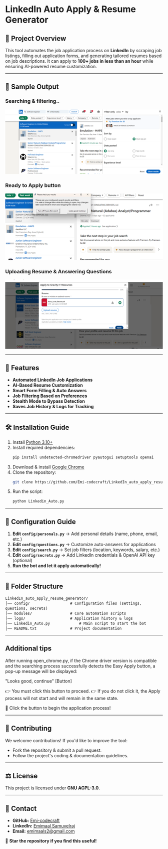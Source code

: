 # LinkedIn Auto Apply & Resume Generator

## 📌 Project Overview
This tool automates the job application process on **LinkedIn** by scraping job listings, filling out application forms, and generating tailored resumes based on job descriptions. It can apply to **100+ jobs in less than an hour** while ensuring AI-powered resume customization.

---

## 📸 Sample Output

### Searching & filtering..
![Searching & filtering..](img/output1.png)

### Ready to Apply button
![Ready to Apply button](img/output2.png)

### Uploading Resume & Answering Questions
![Uploading Resume & Answering Questions](img/output3.png)

---

## 🚀 Features
- **Automated LinkedIn Job Applications**
- **AI-Based Resume Customization**
- **Smart Form Filling & Auto Answers**
- **Job Filtering Based on Preferences**
- **Stealth Mode to Bypass Detection**
- **Saves Job History & Logs for Tracking**

---

## 🛠️ Installation Guide
1. Install [Python 3.10+](https://www.python.org/downloads/)
2. Install required dependencies:
   ```sh
   pip install undetected-chromedriver pyautogui setuptools openai
   ```
3. Download & install [Google Chrome](https://www.google.com/chrome)
4. Clone the repository:
   ```sh
   git clone https://github.com/Emi-codecraft/LinkedIn_auto_apply_resume_generator.git
   ```
5. Run the script:
   ```sh
   python Linkedin_Auto.py
   ```

---


## 🔧 Configuration Guide
1. **Edit `config/personals.py`** → Add personal details (name, phone, email, etc.)
2. **Edit `config/questions.py`** → Customize auto-answers for applications
3. **Edit `config/search.py`** → Set job filters (location, keywords, salary, etc.)
4. **Edit `config/secrets.py`** → Add LinkedIn credentials & OpenAI API key (optional)
5. **Run the bot and let it apply automatically!**

---

## 📂 Folder Structure
```
LinkedIn_auto_apply_resume_generator/
│── config/                  # Configuration files (settings, questions, secrets)
│── modules/                 # Core automation scripts
│── logs/                    # Application history & logs
│── Linkedin_Auto.py             # Main script to start the bot
│── README.txt               # Project documentation
```

---
## Additional tips
 After running open_chrome.py, if the Chrome driver version is compatible and the searching process successfully detects the Easy Apply button, a pop-up message will be displayed:

"Looks good, continue" [Button]

👉 You must click this button to proceed.
👉 If you do not click it, the Apply process will not start and will remain in the same state.

🚀 Click the button to begin the application process!
 
---

## 🤝 Contributing
We welcome contributions! If you'd like to improve the tool:
- Fork the repository & submit a pull request.
- Follow the project's coding & documentation guidelines.

---

## ⚖️ License
This project is licensed under **GNU AGPL-3.0**.

---

## 📩 Contact
- **GitHub:** [Emi-codecraft](https://github.com/Emi-codecraft)
- **LinkedIn:** [Emimaal Samuvelraj](https://www.linkedin.com/in/emimaal-samuvelraj-02952127a/)
- **Email:** emimaals2@gmail.com

🚀 **Star the repository if you find this useful!**

